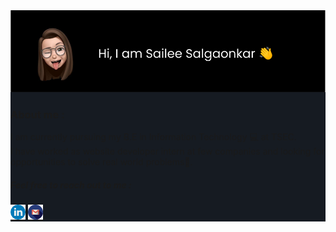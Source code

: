 <div style="background:#161b22">
  <img src="assests/aboutme.svg">
  <div class="about-me">
    <h3>About me : </h3>
    <p>I am currently pursuing my B.E in Information Technology 💻 at TSEC.</br>
    I have worked as website developer intern at few companies and looking for opportunities to solve real world problems🌟.</p>
  </div>

  <div class="social-links">
    <h5>Feel free to reach out to me :</h5>
    <a href="https://www.linkedin.com/in/sailee-salgaonkar-1403/"><img src="assests/linkedin.png"></a>
    <a href="mailto:sailees14032000@gmail.com"><img src="assests/gmail.png"></a>
  </div>
</div>

<!--
**sailee14032000/sailee14032000** is a ✨ _special_ ✨ repository because its `README.md` (this file) appears on your GitHub profile.

Here are some ideas to get you started:

- 🔭 I’m currently working on ...
- 🌱 I’m currently learning ...
- 👯 I’m looking to collaborate on ...
- 🤔 I’m looking for help with ...
- 💬 Ask me about ...
- 📫 How to reach me: ...
- 😄 Pronouns: ...
- ⚡ Fun fact: ...
-->
